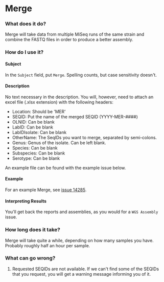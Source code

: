 # Merge

### What does it do?

Merge will take data from multiple MiSeq runs of the same strain and combine the FASTQ files in order 
to produce a better assembly. 

### How do I use it?

#### Subject

In the `Subject` field, put `Merge`. Spelling counts, but case sensitivity doesn't.

#### Description

No text necessary in the description. You will, however, need to attach an excel file (.xlsx extension)
with the following headers: 

- Location: Should be 'MER'
- SEQID: Put the name of the merged SEQID (YYYY-MER-####)
- OLNID: Can be blank
- LabID: Can be blank
- LabIDIsolate: Can be blank
- OtherName: The SeqIDs you want to merge, separated by semi-colons.
- Genus: Genus of the isolate. Can be left blank.
- Species: Can be blank 
- Subspecies: Can be blank
- Serotype: Can be blank

An example file can be found with the example issue below.

#### Example

For an example Merge, see [issue 14285](https://redmine.biodiversity.agr.gc.ca/issues/14285).

#### Interpreting Results

You'll get back the reports and assemblies, as you would for a `WGS Assembly` issue.

### How long does it take?

Merge will take quite a while, depending on how many samples you have. Probably roughly half an hour per sample.

### What can go wrong?

1) Requested SEQIDs are not available. If we can't find some of the SEQIDs that you request, you will get a warning
message informing you of it.


